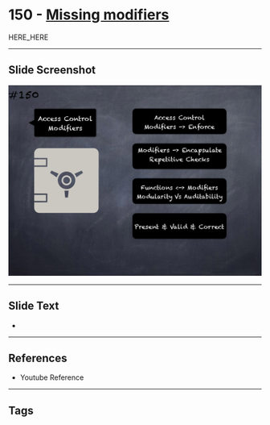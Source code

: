 # 150 - [Missing modifiers](Missing%20modifiers.md)

HERE_HERE

___
## Slide Screenshot
![0150.png](../images/pitfalls_and_best_practices201/150.png)
___
## Slide Text
- 
___
## References
- Youtube Reference
___
## Tags